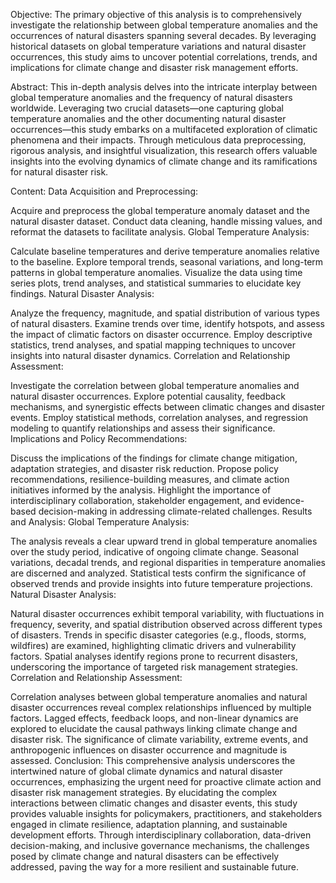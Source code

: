 Objective:
The primary objective of this analysis is to comprehensively investigate the relationship between global temperature anomalies and the occurrences of natural disasters spanning several decades. By leveraging historical datasets on global temperature variations and natural disaster occurrences, this study aims to uncover potential correlations, trends, and implications for climate change and disaster risk management efforts.

Abstract:
This in-depth analysis delves into the intricate interplay between global temperature anomalies and the frequency of natural disasters worldwide. Leveraging two crucial datasets—one capturing global temperature anomalies and the other documenting natural disaster occurrences—this study embarks on a multifaceted exploration of climatic phenomena and their impacts. Through meticulous data preprocessing, rigorous analysis, and insightful visualization, this research offers valuable insights into the evolving dynamics of climate change and its ramifications for natural disaster risk.

Content:
Data Acquisition and Preprocessing:

Acquire and preprocess the global temperature anomaly dataset and the natural disaster dataset.
Conduct data cleaning, handle missing values, and reformat the datasets to facilitate analysis.
Global Temperature Analysis:

Calculate baseline temperatures and derive temperature anomalies relative to the baseline.
Explore temporal trends, seasonal variations, and long-term patterns in global temperature anomalies.
Visualize the data using time series plots, trend analyses, and statistical summaries to elucidate key findings.
Natural Disaster Analysis:

Analyze the frequency, magnitude, and spatial distribution of various types of natural disasters.
Examine trends over time, identify hotspots, and assess the impact of climatic factors on disaster occurrence.
Employ descriptive statistics, trend analyses, and spatial mapping techniques to uncover insights into natural disaster dynamics.
Correlation and Relationship Assessment:

Investigate the correlation between global temperature anomalies and natural disaster occurrences.
Explore potential causality, feedback mechanisms, and synergistic effects between climatic changes and disaster events.
Employ statistical methods, correlation analyses, and regression modeling to quantify relationships and assess their significance.
Implications and Policy Recommendations:

Discuss the implications of the findings for climate change mitigation, adaptation strategies, and disaster risk reduction.
Propose policy recommendations, resilience-building measures, and climate action initiatives informed by the analysis.
Highlight the importance of interdisciplinary collaboration, stakeholder engagement, and evidence-based decision-making in addressing climate-related challenges.
Results and Analysis:
Global Temperature Analysis:

The analysis reveals a clear upward trend in global temperature anomalies over the study period, indicative of ongoing climate change.
Seasonal variations, decadal trends, and regional disparities in temperature anomalies are discerned and analyzed.
Statistical tests confirm the significance of observed trends and provide insights into future temperature projections.
Natural Disaster Analysis:

Natural disaster occurrences exhibit temporal variability, with fluctuations in frequency, severity, and spatial distribution observed across different types of disasters.
Trends in specific disaster categories (e.g., floods, storms, wildfires) are examined, highlighting climatic drivers and vulnerability factors.
Spatial analyses identify regions prone to recurrent disasters, underscoring the importance of targeted risk management strategies.
Correlation and Relationship Assessment:

Correlation analyses between global temperature anomalies and natural disaster occurrences reveal complex relationships influenced by multiple factors.
Lagged effects, feedback loops, and non-linear dynamics are explored to elucidate the causal pathways linking climate change and disaster risk.
The significance of climate variability, extreme events, and anthropogenic influences on disaster occurrence and magnitude is assessed.
Conclusion:
This comprehensive analysis underscores the intertwined nature of global climate dynamics and natural disaster occurrences, emphasizing the urgent need for proactive climate action and disaster risk management strategies. By elucidating the complex interactions between climatic changes and disaster events, this study provides valuable insights for policymakers, practitioners, and stakeholders engaged in climate resilience, adaptation planning, and sustainable development efforts. Through interdisciplinary collaboration, data-driven decision-making, and inclusive governance mechanisms, the challenges posed by climate change and natural disasters can be effectively addressed, paving the way for a more resilient and sustainable future.

